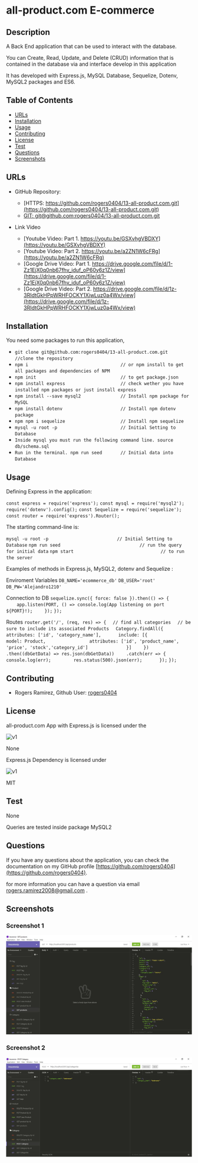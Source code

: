 # all-product.com E-commerce

## Description 

A Back End application that can be used to interact with the database.

You can Create, Read, Update, and Delete (CRUD) information that is contained in the database via and interface develop in this application

It has developed with Express.js, MySQL Database, Sequelize, Dotenv, MySQL2 packages and ES6.


## Table of Contents

* [URLs](#urls)
* [Installation](#installation)
* [Usage](#usage)
* [Contributing](#Contributing)
* [License](#license)
* [Test](#Test)
* [Questions](#questions)
* [Screenshots](#screenshots)


## URLs

* GitHub Repository:
    - [HTTPS: https://github.com/rogers0404/13-all-product.com.git](https://github.com/rogers0404/13-all-product.com.git)    
    - [GIT: git@github.com:rogers0404/13-all-product.com.git](git@github.com:rogers0404/13-all-product.com.git)

* Link Video
    - [Youtube Video: Part 1. https://youtu.be/GSXvhgVBDXY](https://youtu.be/GSXvhgVBDXY)
    - [Youtube Video: Part 2. https://youtu.be/a2ZN1W6cFRg](https://youtu.be/a2ZN1W6cFRg)
    - [Google Drive Video: Part 1. https://drive.google.com/file/d/1-Zz1EjX0q0nb67fhv_iduf_oP60y6z1Z/view](https://drive.google.com/file/d/1-Zz1EjX0q0nb67fhv_iduf_oP60y6z1Z/view)
    - [Google Drive Video: Part 2. https://drive.google.com/file/d/1z-3RIdtGkHPpWRHFOCKY1XjwLuz0a4Wx/view](https://drive.google.com/file/d/1z-3RIdtGkHPpWRHFOCKY1XjwLuz0a4Wx/view)


## Installation

You need some packages to run this application, 

- `git clone git@github.com:rogers0404/13-all-product.com.git        //clone the repository`
- `npm i                                   // or npm install to get all packages and dependencies of NPM`
- `npm init                                // to get package.json`
- `npm install express                     // check wether you have installed npm packages or just install express`
- `npm install --save mysql2               // Install npm package for MySQL`
- `npm install dotenv                      // Install npm dotenv package`
- `npm npm i sequelize                     // Install npm sequelize `
- `mysql -u root -p                        // Initial Setting to Database`
- `Inside mysql you must run the following command line. source db/schema.sql`
- `Run in the terminal. npm run seed       // Initial data into Database`


## Usage 

Defining Express in the application:

`const express = require('express');`
`const mysql = require('mysql2');`
`require('dotenv').config();`
`const Sequelize = require('sequelize');`
`const router = require('express').Router();`

The starting command-line is:

`mysql -u root -p                          // Initial Setting to Database`
`npm run seed                              // run the query for initial data`
`npm start                                 // to run the server`


Examples of methods in Express.js, MySQL2, dotenv and Sequelize :

Enviroment Variables
`DB_NAME='ecommerce_db'`
`DB_USER='root'`
`DB_PW='Alejandro1210'`

Connection to DB
`sequelize.sync({ force: false }).then(() => {`  
`    app.listen(PORT, () => console.log(App listening on port ${PORT}!);`
`    });`
`});`

Routes
`router.get('/', (req, res) => {`
`  // find all categories`
`  // be sure to include its associated Products`
`  Category.findAll({`
`    attributes: ['id', 'category_name'],`
`      include: [{`
`                model: Product,`
`                attributes: ['id', 'product_name', 'price', 'stock','category_id']`
`              }]`
`    })`
`    .then((dbGetData) => res.json(dbGetData))`
`    .catch(err => {`
`        console.log(err);`
`        res.status(500).json(err);`
`      });`
`});`


## Contributing

* Rogers Ramirez, Github User: [rogers0404](http://github.com/rogers0404)


## License

all-product.com App with Express.js is licensed under the

![v1](https://img.shields.io/static/v1?label=License&message=None&color=inactive&&style=plastic)

None

Express.js Dependency is licensed under

![v1](https://img.shields.io/static/v1?label=License&message=MIT&color=green&&style=plastic)

MIT

## Test

None

Queries are tested inside package MySQL2


## Questions

If you have any questions about the application, you can check the documentation on my GitHub profile [https://github.com/rogers0404](https://github.com/rogers0404).

for more information you can have a question via email [rogers.ramirez2008@gmail.com](rogers.ramirez2008@gmail.com)  .


## Screenshots

### Screenshot 1

![](./assets/images/image.JPG)

### Screenshot 2

![](./assets/images/image2.JPG)